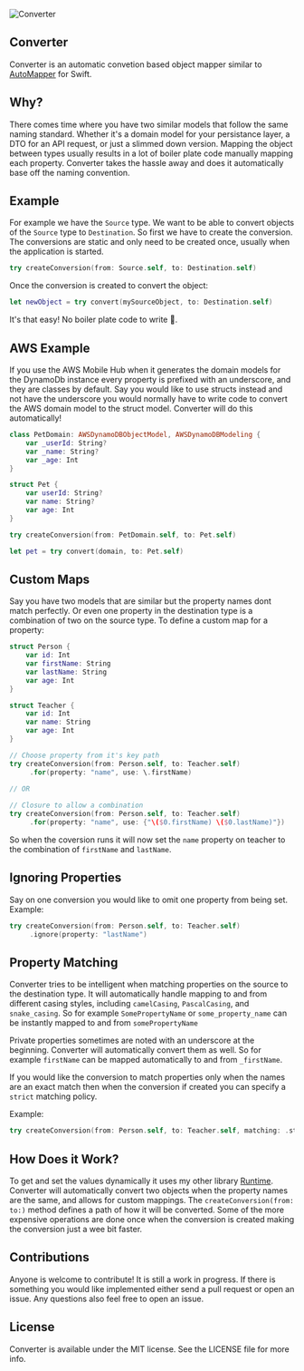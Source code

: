 ![Converter](https://github.com/wickwirew/Converter/blob/master/Resources/Converter.png)

## Converter
Converter is an automatic convetion based object mapper similar to [AutoMapper](https://github.com/AutoMapper/AutoMapper) for Swift.

## Why?
There comes time where you have two similar models that follow the same naming standard. Whether it's a domain model for your persistance layer, a DTO for an API request, or just a slimmed down version. Mapping the object between types usually results in a lot of boiler plate code manually mapping each property. Converter takes the hassle away and does it automatically base off the naming convention.

## Example
For example we have the `Source` type. We want to be able to convert objects of the `Source` type to `Destination`. So first we have to create the conversion. The conversions are static and only need to be created once, usually when the application is started.
```swift
try createConversion(from: Source.self, to: Destination.self)
```
Once the conversion is created to convert the object:
```swift
let newObject = try convert(mySourceObject, to: Destination.self)
```
It's that easy! No boiler plate code to write 🎉.

## AWS Example
If you use the AWS Mobile Hub when it generates the domain models for the DynamoDb instance every property is prefixed with an underscore, and they are classes by default. Say you would like to use structs instead and not have the underscore you would normally have to write code to convert the AWS domain model to the struct model. Converter will do this automatically!
```swift
class PetDomain: AWSDynamoDBObjectModel, AWSDynamoDBModeling { 
    var _userId: String?
    var _name: String?
    var _age: Int
}

struct Pet { 
    var userId: String?
    var name: String?
    var age: Int
}

try createConversion(from: PetDomain.self, to: Pet.self)

let pet = try convert(domain, to: Pet.self)
```

## Custom Maps
Say you have two models that are similar but the property names dont match perfectly. Or even one property in the destination type is a combination of two on the source type. To define a custom map for a property:
```swift
struct Person {
    var id: Int
    var firstName: String
    var lastName: String
    var age: Int
}

struct Teacher {
    var id: Int
    var name: String
    var age: Int
}

// Choose property from it's key path
try createConversion(from: Person.self, to: Teacher.self)
     .for(property: "name", use: \.firstName)
     
// OR

// Closure to allow a combination
try createConversion(from: Person.self, to: Teacher.self)
     .for(property: "name", use: {"\($0.firstName) \($0.lastName)"})
```
So when the coversion runs it will now set the `name` property on teacher to the combination of `firstName` and `lastName`.

## Ignoring Properties
Say on one conversion you would like to omit one property from being set. Example:
```swift
try createConversion(from: Person.self, to: Teacher.self)
     .ignore(property: "lastName")
```
## Property Matching
Converter tries to be intelligent when matching properties on the source to the destination type. It will automatically handle mapping to and from different casing styles, including `camelCasing`, `PascalCasing`, and `snake_casing`. So for example `SomePropertyName` or `some_property_name` can be instantly mapped to and from `somePropertyName`

Private properties sometimes are noted with an underscore at the beginning. Converter will automatically convert them as well. So for example `firstName` can be mapped automatically to and from `_firstName`. 

If you would like the conversion to match properties only when the names are an exact match then when the conversion if created you can specify a `strict` matching policy.

Example:
```swift
try createConversion(from: Person.self, to: Teacher.self, matching: .strict)
```

## How Does it Work?
To get and set the values dynamically it uses my other library [Runtime](https://github.com/wickwirew/Runtime). Converter will automatically convert two objects when the property names are the same, and allows for custom mappings. The `createConversion(from: to:)` method defines a path of how it will be converted. Some of the more expensive operations are done once when the conversion is created making the conversion just a wee bit faster.

## Contributions
Anyone is welcome to contribute! It is still a work in progress. If there is something you would like implemented either send a pull request or open an issue. Any questions also feel free to open an issue.

## License
Converter is available under the MIT license. See the LICENSE file for more info.

